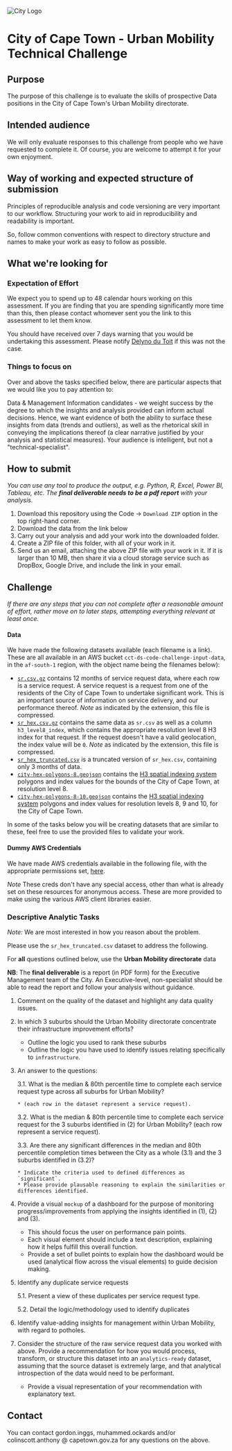 
<img src="img/city_emblem.png" alt="City Logo"/>

# City of Cape Town - Urban Mobility Technical Challenge

## Purpose

The purpose of this challenge is to evaluate the skills of prospective Data positions in the City of Cape Town's Urban Mobility directorate. 

## Intended audience

We will only evaluate responses to this challenge from people who we have requested to complete it. Of course, you are welcome to attempt it for your own enjoyment.

## Way of working and expected structure of submission
Principles of reproducible analysis and code versioning are very important to our workflow. Structuring your work to aid in reproducibility and readability is important. 

So, follow common conventions with respect to directory structure and names to make your work as easy to follow as possible.

## What we're looking for
### Expectation of Effort
We expect you to spend up to 48 calendar hours working on this assessment. If you are finding that you are spending significantly more time than this, then please contact whomever sent you the link to this assessment to let them know.

You should have received over 7 days warning that you would be undertaking this assessment. Please notify [Delyno du Toit](delyno.dutoit@capetown.gov.za) if this was not the case.

### Things to focus on
Over and above the tasks specified below, there are particular aspects that we would like you to pay attention to:

Data & Management Information candidates - we weight success by the degree to which the insights and analysis provided can inform actual decisions. Hence, we want evidence of both the ability to surface these insights from data (trends and outliers), as well as the rhetorical skill in conveying the implications thereof (a clear narrative justified by your analysis and statistical measures). Your audience is intelligent, but not a "technical-specialist".

## How to submit
*You can use any tool to produce the output, e.g. Python, R, Excel, Power BI, Tableau, etc.* 
*The **final deliverable needs to be a pdf report** with your analysis.*

1. Download this repository using the Code -> `Download ZIP` option in the top right-hand corner.
2. Download the data from the link below
3. Carry out your analysis and add your work into the downloaded folder.
6. Create a ZIP file of this folder, with all of your work in it.
7. Send us an email, attaching the above ZIP file with your work in it. If it is larger than 10 MB, then share it via a cloud storage service such as DropBox, Google Drive, and include the link in your email. 

## Challenge
*If there are any steps that you can not complete after a reasonable amount of effort, rather move on to later steps, attempting everything relevant at least once.*

#### Data
We have made the following datasets available (each filename is a link). These are all available in an AWS bucket `cct-ds-code-challenge-input-data`, in the `af-south-1` region, with the object name being the filenames below):
* [`sr.csv.gz`](https://cct-ds-code-challenge-input-data.s3.af-south-1.amazonaws.com/sr.csv.gz) contains 12 months of service request data, where each row is a service request. A service request is a request from one of the residents of the City of Cape Town to undertake significant work. This is an important source of information on service delivery, and our performance thereof. *Note* as indicated by the extension, this file is compressed.
* [`sr_hex.csv.gz`](https://cct-ds-code-challenge-input-data.s3.af-south-1.amazonaws.com/sr_hex.csv.gz) contains the same data as `sr.csv` as well as a column `h3_level8_index`, which contains the appropriate resolution level 8 H3 index for that request. If the request doesn't have a valid geolocation, the index value will be `0`. *Note* as indicated by the extension, this file is compressed.
* [`sr_hex_truncated.csv`](https://cct-ds-code-challenge-input-data.s3.af-south-1.amazonaws.com/sr_hex_truncated.csv) is a truncated version of `sr_hex.csv`, containing only 3 months of data.
* [`city-hex-polygons-8.geojson`](https://cct-ds-code-challenge-input-data.s3.af-south-1.amazonaws.com/city-hex-polygons-8.geojson) contains the [H3 spatial indexing system](https://h3geo.org/) polygons and index values for the bounds of the City of Cape Town, at resolution level 8.
* [`city-hex-polygons-8-10.geojson`](https://cct-ds-code-challenge-input-data.s3.af-south-1.amazonaws.com/city-hex-polygons-8-10.geojson) contains the [H3 spatial indexing system](https://h3geo.org/) polygons and index values for resolution levels 8, 9 and 10, for the City of Cape Town.

In some of the tasks below you will be creating datasets that are similar to these, feel free to use the provided files to validate your work.

#### Dummy AWS Credentials
We have made AWS credentials available in the following file, with the appropriate permissions set, [here](https://cct-ds-code-challenge-input-data.s3.af-south-1.amazonaws.com/ds_code_challenge_creds.json).

*Note* These creds don't have any special access, other than what is already set on these resources for anonymous access. These are more provided to make using the various AWS client libraries easier.

### Descriptive Analytic Tasks 
*Note:* We are most interested in how you reason about the problem.

Please use the `sr_hex_truncated.csv` dataset to address the following.

For **all** questions outlined below, use the **Urban Mobility directorate** data

**NB**: The **final deliverable** is a report (in PDF form) for the Executive Management team of the City.  An Executive-level, non-specialist should be able to read the report and follow your analysis without guidance.

1. Comment on the quality of the dataset and highlight any data quality issues.
2. In which 3 suburbs should the Urban Mobility directorate concentrate their infrastructure improvement efforts?
   * Outline the logic you used to rank these suburbs
   * Outline the logic you have used to identify issues relating specifically to `infrastructure`.
3. An answer to the questions:
    
    3.1. What is the median & 80th percentile time to complete each service request type across all suburbs for Urban Mobility?

       * (each row in the dataset represent a service request).
    
    3.2. What is the median & 80th percentile time to complete each service request for the 3 suburbs identified in (2) for Urban Mobility? (each row represent a service request).
    
    3.3. Are there any significant differences in the median and 80th percentile completion times between the City as a whole (3.1) and the 3 suburbs identified in (3.2)?

       * Indicate the criteria used to defined differences as `significant`.
       * Please provide plausable reasoning to explain the similarities or differences identified.
5. Provide a visual `mockup` of a dashboard for the purpose of monitoring progress/improvements from applying the insights identified in (1), (2) and (3).
   * This should focus the user on performance pain points.
   * Each visual element should include a text description, explaining how it helps fulfill this overall function.
   * Provide a set of bullet points to explain how the dashboard would be used (analytical flow across the visual elements) to guide decision making.
6. Identify any duplicate service requests

   5.1. Present a view of these duplicates per service request type.

   5.2. Detail the logic/methodology used to identify duplicates
   
7. Identify value-adding insights for management within Urban Mobility, with regard to potholes.
8. Consider the structure of the raw service request data you worked with above. Provide a recommendation for how you would process, transform, or structure this dataset into an `analytics-ready` dataset, assuming that the source dataset is extremely large, and that analytical introspection of the data would need to be performant.
   * Provide a visual representation of your recommendation with explanatory text.

## Contact
You can contact gordon.inggs, muhammed.ockards and/or colinscott.anthony @ capetown.gov.za for any questions on the above.
